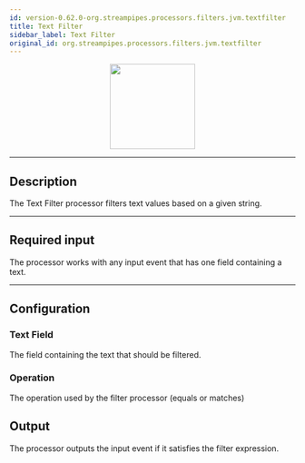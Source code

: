 ```yaml
---
id: version-0.62.0-org.streampipes.processors.filters.jvm.textfilter
title: Text Filter
sidebar_label: Text Filter
original_id: org.streampipes.processors.filters.jvm.textfilter
---
```




<p align="center"> 
    <img src="/docs/img/pipeline-elements/org.streampipes.processors.filters.jvm.textfilter/icon.png" width="150px;" class="pe-image-documentation"/>
</p>

***

## Description
The Text Filter processor filters text values based on a given string.

***

## Required input
The processor works with any input event that has one field containing a text.

***

## Configuration

### Text Field
The field containing the text that should be filtered.


### Operation
The operation used by the filter processor (equals or matches)

## Output
The processor outputs the input event if it satisfies the filter expression.